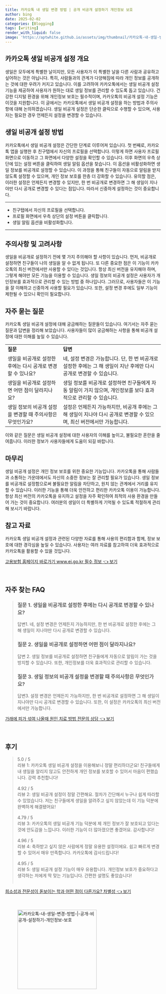 ```yaml
---
title: 카카오톡 내 생일 변경 방법 | 공개 비공개 설정하기 개인정보 보호
author: bing
date: 2025-02-02
categories: [Blogging]
tags: [writing]
render_with_liquid: false
image: 'https://aptwhite.github.io/assets/img/thumbnail/카카오톡-내-생일-변경-방법-|-공개-비공개-설정하기-개인정보-보호.webp'
---
```



<h2 id='카카오톡 생일 비공개 설정 개요'>카카오톡 생일 비공개 설정 개요</h2>

<p>생일은 모두에게 특별한 날이지만, 모든 사용자가 이 특별한 날을 다른 사람과 공유하고 싶어하는 것은 아닙니다. 특히, 사람들과의 관계가 다양해짐에 따라 개인 정보를 공개하는 것에 대한 우려가 커지고 있습니다. 이를 고려하여 카카오톡에서는 생일 비공개 설정 기능을 제공하여 사용자가 원하는 대로 생일 정보를 관리할 수 있도록 돕고 있습니다. 건강한 디지털 환경을 위해 개인정보 보호는 필수적이며, 카카오톡의 비공개 설정 기능은 이것을 지원합니다. 이 글에서는 카카오톡에서 생일 비공개 설정을 하는 방법과 주의사항에 대해 논의하겠습니다. 생일 비공개 설정은 단순한 클릭으로 수행할 수 있으며, 사용자는 필요한 경우 언제든지 설정을 변경할 수 있습니다.</p>

<h2 id='생일 비공개 설정 방법'>생일 비공개 설정 방법</h2>

<p>카카오톡에서 생일 비공개 설정은 간단한 단계로 이루어져 있습니다. 첫 번째로, 카카오톡 앱을 실행한 후 친구탭에서 자신의 프로필을 선택합니다. 이렇게 하면 사용자 프로필 화면으로 이동하고 그 화면에서 다양한 설정을 확인할 수 있습니다. 이후 화면의 우측 상단에 있는 설정 버튼을 클릭하여 생일 알림 옵션을 찾습니다. 이 옵션을 비활성화하면 생일 정보를 비공개로 설정할 수 있습니다. 이 과정을 통해 친구들이 자동으로 알림을 받지 않도록 설정할 수 있으며, 개인 정보 보호를 한층 더 강화할 수 있습니다. 유의할 점은, 이러한 설정은 언제든지 변경할 수 있지만, 한 번 비공개로 변경하면 그 해 생일이 지나야만 다시 공개로 변경할 수 있다는 점입니다. 따라서 신중하게 설정하는 것이 중요합니다.</p>

<hr />

<ul>
    <li>친구탭에서 자신의 프로필을 선택합니다.</li>
    <li>프로필 화면에서 우측 상단의 설정 버튼을 클릭합니다.</li>
    <li>생일 알림 옵션을 비활성화합니다.</li>
</ul>

<hr />

<h2 id='주의사항 및 고려사항'>주의사항 및 고려사항</h2>

<p>생일을 비공개로 설정하기 전에 몇 가지 주의해야 할 사항이 있습니다. 먼저, 비공개로 설정하면 친구들이 나의 생일을 알 수 없게 됩니다. 또 다른 중요한 점은 이 기능이 카카오톡의 최신 버전에서만 사용할 수 있다는 것입니다. 항상 최신 버전을 유지해야 하며, 그렇게 해야만 모든 기능을 이용할 수 있습니다. 생일 정보의 비공개 설정은 사용자가 개인정보를 효과적으로 관리할 수 있는 방법 중 하나입니다. 그러므로, 사용자들은 이 기능을 잘 이해하고 신중하게 사용할 필요가 있습니다. 또한, 설정 변경 후에도 일부 기능이 제한될 수 있으니 확인이 필요합니다.</p>

<h2 id='자주 묻는 질문'>자주 묻는 질문</h2>

<p>카카오톡 생일 비공개 설정에 대해 궁금해하는 질문들이 있습니다. 여기서는 자주 묻는 질문과 답변을 정리해 보았습니다. 사용자들이 많이 궁금해하는 사항을 통해 비공개 설정에 대한 이해를 높일 수 있습니다.</p>

<table>
    <tr>
        <td><b>질문</b></td>
        <td><b>답변</b></td>
    </tr>
    <tr>
        <td>생일을 비공개로 설정한 후에는 다시 공개로 변경할 수 있나요?</td>
        <td>네, 설정 변경은 가능합니다. 단, 한 번 비공개로 설정한 후에는 그 해 생일이 지난 후에만 다시 공개로 변경할 수 있습니다.</td>
    </tr>
    <tr>
        <td>생일을 비공개로 설정하면 어떤 점이 달라지나요?</td>
        <td>생일 정보를 비공개로 설정하면 친구들에게 자동 알림이 가지 않으며, 개인정보를 보다 효과적으로 관리할 수 있습니다.</td>
    </tr>
    <tr>
        <td>생일 정보의 비공개 설정을 변경할 때 주의사항은 무엇인가요?</td>
        <td>설정은 언제든지 가능하지만, 비공개 후에는 그 해 생일이 지나야 다시 공개로 변경할 수 있으며, 최신 버전에서만 가능합니다.</td>
    </tr>
</table>

<p>이와 같은 질문은 생일 비공개 설정에 대한 사용자의 이해를 높이고, 불필요한 혼란을 줄여줍니다. 이러한 정보가 사용자들에게 도움이 되길 바랍니다.</p>

<h2 id='마무리'>마무리</h2>

<p>생일 비공개 설정은 개인 정보 보호를 위한 중요한 기능입니다. 카카오톡을 통해 사람들과 소통하는 가운데에서도 자신의 소중한 정보는 잘 관리할 필요가 있습니다. 생일 정보를 비공개로 설정함으로써 불필요한 알림을 차단하고, 원치 않는 관계에서 거리를 유지할 수 있습니다. 이러한 기능을 통해 더욱 안전하고 편리한 카카오톡 이용이 가능합니다. 항상 최신 버전의 카카오톡을 유지하고 설정을 자주 확인하여 최적의 사용 환경을 만들어 가는 것이 중요합니다. 여러분의 생일이 더 특별하게 기억될 수 있도록 적절하게 관리해 보시기 바랍니다.</p>

<h2 id='참고 자료'>참고 자료</h2>

<p>카카오톡 생일 비공개 설정과 관련된 다양한 자료를 통해 사용의 편리함과 함께, 정보 보호에 대한 경각심을 높일 수 있습니다. 사용자는 여러 자료를 참고하여 더욱 효과적으로 카카오톡을 활용할 수 있을 것입니다.</p>


<p><a class="click-button" title="고용보험 홈페이지 바로가기 www.ei.go.kr 필수 정보" href="https://aptwhite.github.io/posts/%EA%B3%A0%EC%9A%A9%EB%B3%B4%ED%97%98-%ED%99%88%ED%8E%98%EC%9D%B4%EC%A7%80-%EB%B0%94%EB%A1%9C%EA%B0%80%EA%B8%B0-www.ei.go.kr-%ED%95%84%EC%88%98-%EC%A0%95%EB%B3%B4/" rel="dofollow">고용보험 홈페이지 바로가기 www.ei.go.kr 필수 정보 👈 보기</a></p><br>
<h2 id='자주_찾는_FAQ'>자주 찾는 FAQ</h2>
<div itemscope="" itemtype="https://schema.org/FAQPage"> 
<blockquote> 
<div itemscope="" itemprop="mainEntity" itemtype="https://schema.org/Question"> 
<h3 itemprop="name">질문 1. 생일을 비공개로 설정한 후에는 다시 공개로 변경할 수 있나요?</h3> 
<div itemscope="" itemprop="acceptedAnswer" itemtype="https://schema.org/Answer"> 
<span itemprop="text"> 
<p>답변1. 네, 설정 변경은 언제든지 가능하지만, 한 번 비공개로 설정한 후에는 그 해 생일이 지나야만 다시 공개로 변경할 수 있습니다.</p> 
</span> 
</div> 
</div> 
<div itemscope="" itemprop="mainEntity" itemtype="https://schema.org/Question"> 
<h3 itemprop="name">질문 2. 생일을 비공개로 설정하면 어떤 점이 달라지나요?</h3> 
<div itemscope="" itemprop="acceptedAnswer" itemtype="https://schema.org/Answer"> 
<span itemprop="text"> 
<p>답변 2. 생일 정보를 비공개로 설정하면 친구들에게 자동으로 알림이 가는 것을 방지할 수 있습니다. 또한, 개인정보를 더욱 효과적으로 관리할 수 있습니다.</p> 
</span> 
</div> 
</div> 
<div itemscope="" itemprop="mainEntity" itemtype="https://schema.org/Question"> 
<h3 itemprop="name">질문 3. 생일 정보의 비공개 설정을 변경할 때 주의사항은 무엇인가요?</h3> 
<div itemscope="" itemprop="acceptedAnswer" itemtype="https://schema.org/Answer"> 
<span itemprop="text"> 
<p>답변3. 설정 변경은 언제든지 가능하지만, 한 번 비공개로 설정하면 그 해 생일이 지나야만 다시 공개로 변경할 수 있습니다. 또한, 이 설정은 카카오톡의 최신 버전에서만 가능합니다.</p> 
</span> 
</div> 
</div> 
</blockquote> 
</div>
<p><a class="click-button" title="가래에 피가 섞여 나올때 원인 치료 방법 전문의 상담" href="https://aptwhite.github.io/posts/%EA%B0%80%EB%9E%98%EC%97%90-%ED%94%BC%EA%B0%80-%EC%84%9E%EC%97%AC-%EB%82%98%EC%98%AC%EB%95%8C-%EC%9B%90%EC%9D%B8-%EC%B9%98%EB%A3%8C-%EB%B0%A9%EB%B2%95-%EC%A0%84%EB%AC%B8%EC%9D%98-%EC%83%81%EB%8B%B4/" rel="dofollow">가래에 피가 섞여 나올때 원인 치료 방법 전문의 상담 👈 보기</a></p><br>
<h2 id='후기'>후기</h2>
<div itemscope itemtype="https://schema.org/Product">
  <blockquote>
  <div itemprop="review" itemscope itemtype="https://schema.org/Review">
      <div itemprop="reviewRating" itemscope itemtype="https://schema.org/Rating"> <span itemprop="ratingValue">5.0</span> / <span itemprop="bestRating">5</span> </div>
      <span itemprop="reviewBody">리뷰 1: 카카오톡 생일 비공개 설정을 이용해보니 정말 편리하더군요! 친구들에게 내 생일을 알리지 않고도 안전하게 개인 정보를 보호할 수 있어서 마음이 편했습니다. 강력 추천합니다!</span>
  </div>
  <br>
  <div itemprop="review" itemscope itemtype="https://schema.org/Review">
      <div itemprop="reviewRating" itemscope itemtype="https://schema.org/Rating"> <span itemprop="ratingValue">4.92</span> / <span itemprop="bestRating">5</span> </div>
      <span itemprop="reviewBody">리뷰 2: 생일 비공개 설정이 정말 간편해요. 절차가 간단해서 누구나 쉽게 따라할 수 있었습니다. 저는 친구들에게 생일을 알려주고 싶지 않았는데 이 기능 덕분에 완벽하게 해결됐어요!</span>
  </div>
  <br>
  <div itemprop="review" itemscope itemtype="https://schema.org/Review">
      <div itemprop="reviewRating" itemscope itemtype="https://schema.org/Rating"> <span itemprop="ratingValue">4.79</span> / <span itemprop="bestRating">5</span> </div>
      <span itemprop="reviewBody">리뷰 3: 카카오톡의 생일 비공개 기능 덕분에 제 개인 정보가 잘 보호되고 있다는 것에 안도감을 느낍니다. 이러한 기능이 더 많아졌으면 좋겠어요. 감사합니다!</span>
  </div>
  <br>
  <div itemprop="review" itemscope itemtype="https://schema.org/Review">
      <div itemprop="reviewRating" itemscope itemtype="https://schema.org/Rating"> <span itemprop="ratingValue">4.96</span> / <span itemprop="bestRating">5</span> </div>
      <span itemprop="reviewBody">리뷰 4: 축하받고 싶지 않은 사람에게 정말 유용한 설정이에요. 쉽고 빠르게 변경할 수 있어서 매우 만족합니다. 카카오톡에 감사드립니다!</span>
  </div>
  <br>
  <div itemprop="review" itemscope itemtype="https://schema.org/Review">
      <div itemprop="reviewRating" itemscope itemtype="https://schema.org/Rating"> <span itemprop="ratingValue">4.95</span> / <span itemprop="bestRating">5</span> </div>
      <span itemprop="reviewBody">리뷰 5: 생일 비공개 설정 기능이 매우 유용합니다. 개인정보 보호가 중요하다고 생각하는 저에게 딱 맞는 기능입니다. 간편한 설명도 좋았습니다!</span>
  </div>
  <br>
  </blockquote>
</div>
<p><a class="click-button" title="희소성과 전문성이 돋보이는 학과 어떤 점이 다른가요? 차별성" href="https://aptwhite.github.io/posts/%ED%9D%AC%EC%86%8C%EC%84%B1%EA%B3%BC-%EC%A0%84%EB%AC%B8%EC%84%B1%EC%9D%B4-%EB%8F%8B%EB%B3%B4%EC%9D%B4%EB%8A%94-%ED%95%99%EA%B3%BC-%EC%96%B4%EB%96%A4-%EC%A0%90%EC%9D%B4-%EB%8B%A4%EB%A5%B8%EA%B0%80%EC%9A%94-%EC%B0%A8%EB%B3%84%EC%84%B1/" rel="dofollow">희소성과 전문성이 돋보이는 학과 어떤 점이 다른가요? 차별성 👈 보기</a></p><br>
<figure class="image"><img src="https://aptwhite.github.io/assets/img/thumbnail/카카오톡-내-생일-변경-방법-|-공개-비공개-설정하기-개인정보-보호.webp" alt="카카오톡-내-생일-변경-방법-|-공개-비공개-설정하기-개인정보-보호" width="256" height="256"></figure>